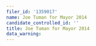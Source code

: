 ```yaml
---
filer_id: '1359017'
name: Joe Tuman for Mayor 2014
candidate_controlled_id: ''
title: Joe Tuman for Mayor 2014
data_warning: 
---
```

